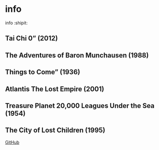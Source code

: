 # info
info
:shipit:
## Tai Chi 0” (2012)<br>
## The Adventures of Baron Munchausen (1988)
## Things to Come” (1936)
## Atlantis The Lost Empire (2001)
## Treasure Planet 20,000 Leagues Under the Sea (1954)
## The City of Lost Children (1995)

[GitHub](https://help.github.com/en/articles/basic-writing-and-formatting-syntax#using-emoji)

